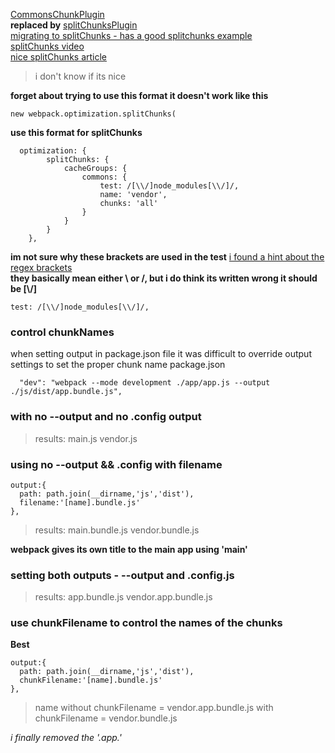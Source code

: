 [CommonsChunkPlugin](https://webpack.js.org/plugins/commons-chunk-plugin/)   
**replaced by**
[splitChunksPlugin](https://webpack.js.org/plugins/split-chunks-plugin/)    
[migrating to splitChunks - has a good splitchunks example](https://gist.github.com/gricard/e8057f7de1029f9036a990af95c62ba8)   
[splitChunks video](https://www.youtube.com/watch?v=sX_6ezKfvn0)   
[nice splitChunks article](https://engineering.wingify.com/posts/demystifying-split-chunks-plugin/)   
> i don't know if its nice   



**forget about trying to use this format it doesn't work like this**
```
new webpack.optimization.splitChunks(

```

**use this format for splitChunks**
```
  optimization: {
        splitChunks: {
            cacheGroups: {
                commons: {
                    test: /[\\/]node_modules[\\/]/,
                    name: 'vendor',
                    chunks: 'all'
                }
            }
        }
    },
```

**im not sure why these brackets are used in the test**
[i found a hint about the regex brackets](https://github.com/webpack/webpack/issues/2073)   
**they basically mean either \ or /, but i do think its written wrong it should be [\\\/]**
```
test: /[\\/]node_modules[\\/]/,
```

### control chunkNames

when setting output in package.json file it was difficult to override output settings to set the proper chunk name
package.json
```
  "dev": "webpack --mode development ./app/app.js --output ./js/dist/app.bundle.js",
```
### with no --output and no .config output
>results:
main.js
vendor.js


### using no --output && .config with filename
```
output:{
  path: path.join(__dirname,'js','dist'),
  filename:'[name].bundle.js'
},
```
>results:
main.bundle.js
vendor.bundle.js

**webpack gives its own title to the main app using 'main'**

### setting both outputs - --output and .config.js
>results:
app.bundle.js
vendor.app.bundle.js

### use chunkFilename to control the names of the chunks
**Best**
```
output:{
  path: path.join(__dirname,'js','dist'),
  chunkFilename:'[name].bundle.js'
},
```
>name without chunkFilename = vendor.app.bundle.js
with chunkFilename = vendor.bundle.js

*_i finally removed the '.app.'_*
